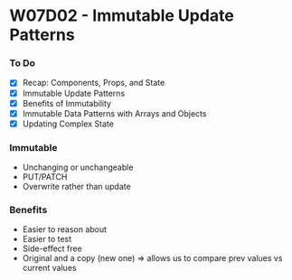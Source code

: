 # W07D02 - Immutable Update Patterns

### To Do
- [x] Recap: Components, Props, and State
- [x] Immutable Update Patterns
- [x] Benefits of Immutability
- [x] Immutable Data Patterns with Arrays and Objects
- [x] Updating Complex State

### Immutable
* Unchanging or unchangeable
* PUT/PATCH 
* Overwrite rather than update

### Benefits
* Easier to reason about
* Easier to test
* Side-effect free
* Original and a copy (new one) => allows us to compare prev values vs current values





















# 
